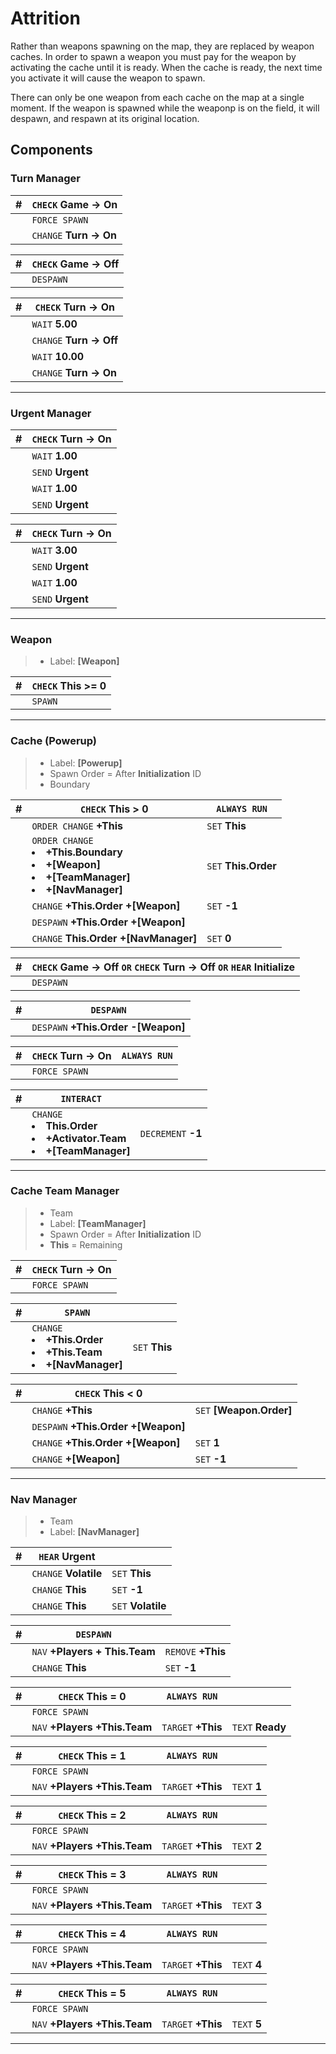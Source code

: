 # Attrition

Rather than weapons spawning on the map, they are replaced by weapon caches. In
order to spawn a weapon you must pay for the weapon by activating the cache
until it is ready. When the cache is ready, the next time you activate it will
cause the weapon to spawn.

There can only be one weapon from each cache on the map at a single moment. If
the weapon is spawned while the weaponp is on the field, it will despawn, and
respawn at its original location.

## Components

### Turn Manager

| #| `CHECK` **Game -> On**|
| ---| ---|
|| `FORCE SPAWN`|
|| `CHANGE` **Turn -> On**|

| #| `CHECK` **Game -> Off**|
| ---| ---|
|| `DESPAWN`|

| #| `CHECK` **Turn -> On**|
| ---| ---|
|| `WAIT` **5.00**|
|| `CHANGE` **Turn -> Off**|
|| `WAIT` **10.00**|
|| `CHANGE` **Turn -> On**|

---

### Urgent Manager

| #| `CHECK` **Turn -> On**|
| ---| ---|
|| `WAIT` **1.00**|
|| `SEND` **Urgent**|
|| `WAIT` **1.00**|
|| `SEND` **Urgent**|

| #| `CHECK` **Turn -> On**|
| ---| ---|
|| `WAIT` **3.00**|
|| `SEND` **Urgent**|
|| `WAIT` **1.00**|
|| `SEND` **Urgent**|

---

### Weapon

> - Label: **[Weapon]**

| #| `CHECK` **This** >= 0|
| ---| ---|
|| `SPAWN`|

---

### Cache (Powerup)

 > - Label: **[Powerup]**
 > - Spawn Order = After **Initialization** ID
 > - Boundary

| #| `CHECK` **This** > 0| `ALWAYS RUN`|
| ---| ---| ---|
|| `ORDER CHANGE` **+This**| `SET` **This**|
|| `ORDER CHANGE` **<li>+This.Boundary <li>+[Weapon] <li>+[TeamManager] <li>+[NavManager]**| `SET` **This.Order**|
|| `CHANGE` **+This.Order +[Weapon]**| `SET` **-1**|
|| `DESPAWN` **+This.Order +[Weapon]**|
|| `CHANGE` **This.Order +[NavManager]**| `SET` **0**|

| #| `CHECK` **Game -> Off** `OR` `CHECK` **Turn -> Off** `OR` `HEAR` **Initialize**|
| ---| ---|
|| `DESPAWN`|

|# | `DESPAWN`|
| ---| ---|
|| `DESPAWN` **+This.Order -[Weapon]**|

| #| `CHECK` **Turn -> On**| `ALWAYS RUN`|
| ---| ---| ---|
|| `FORCE SPAWN`|

| #| `INTERACT`||
| ---| ---| ---|
|| `CHANGE` **<li>This.Order <li>+Activator.Team <li>+[TeamManager]**| `DECREMENT` **-1**|

---

### Cache Team Manager

 > - Team
 > - Label: **[TeamManager]**
 > - Spawn Order = After **Initialization** ID
 > - **This** = Remaining

| #| `CHECK` **Turn -> On**|
| ---| ---|
|| `FORCE SPAWN`|

| #| `SPAWN`||
| ---| ---| ---|
|| `CHANGE` **<li>+This.Order <li>+This.Team <li>+[NavManager]**| `SET` **This**|

| #| `CHECK` **This** < 0||
| ---| ---| ---|
|| `CHANGE` **+This**| `SET` **[Weapon.Order]**|
|| `DESPAWN` **+This.Order +[Weapon]**|
|| `CHANGE` **+This.Order +[Weapon]**| `SET` **1**|
|| `CHANGE` **+[Weapon]**| `SET` **-1**|

---

### Nav Manager

 > - Team
 > - Label: **[NavManager]**

| #| `HEAR` **Urgent**||
| ---| ---| ---|
|| `CHANGE` **Volatile**| `SET` **This**|
|| `CHANGE` **This**| `SET` **-1**|
|| `CHANGE` **This**| `SET` **Volatile**|

| #| `DESPAWN`||
| ---| ---| ---|
|| `NAV` **+Players + This.Team**| `REMOVE` **+This**|
|| `CHANGE` **This**| `SET` **-1**|

| #| `CHECK` **This** = 0| `ALWAYS RUN`||
| ---| ---| ---| ---|
|| `FORCE SPAWN`|
|| `NAV` **+Players +This.Team**| `TARGET` **+This**| `TEXT` **Ready**|

| #| `CHECK` **This** = 1| `ALWAYS RUN`||
| ---| ---| ---| ---|
|| `FORCE SPAWN`|
|| `NAV` **+Players +This.Team**| `TARGET` **+This**| `TEXT` **1**|

| #| `CHECK` **This** = 2| `ALWAYS RUN`||
| ---| ---| ---| ---|
|| `FORCE SPAWN`|
|| `NAV` **+Players +This.Team**| `TARGET` **+This**| `TEXT` **2**|

| #| `CHECK` **This** = 3| `ALWAYS RUN`||
| ---| ---| ---| ---|
|| `FORCE SPAWN`|
|| `NAV` **+Players +This.Team**| `TARGET` **+This**| `TEXT` **3**|

| #| `CHECK` **This** = 4| `ALWAYS RUN`||
| ---| ---| ---| ---|
|| `FORCE SPAWN`|
|| `NAV` **+Players +This.Team**| `TARGET` **+This**| `TEXT` **4**|

| #| `CHECK` **This** = 5| `ALWAYS RUN`||
| ---| ---| ---| ---|
|| `FORCE SPAWN`|
|| `NAV` **+Players +This.Team**| `TARGET` **+This**| `TEXT` **5**|

---


